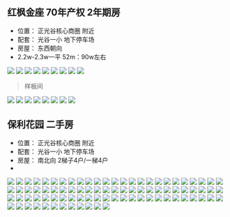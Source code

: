 ## 红枫金座  70年产权 2年期房
- 位置： 正光谷核心商圈 附近
- 配套： 光谷一小 地下停车场 
- 房屋： 东西朝向
- 2.2w-2.3w一平  52m：90w左右

![](../images/04-25/2019-04-25-1.webp) 
![](../images/04-25/2019-04-25-2.webp) 
![](../images/04-25/2019-04-25-3.webp) 
![](../images/04-25/2019-04-25-4.webp) 
![](../images/04-25/2019-04-25-5.webp) 
![](../images/04-25/2019-04-25-6.webp) 
![](../images/04-25/2019-04-25-7.webp) 
![](../images/04-25/2019-04-25-8.webp) 
![](../images/04-25/2019-04-25-9.webp) 

> 样板间 

![](../images/04-25/2019-04-25-10.webp) 
![](../images/04-25/2019-04-25-11.webp) 
![](../images/04-25/2019-04-25-12.webp) 
![](../images/04-25/2019-04-25-13.webp) 
![](../images/04-25/2019-04-25-14.webp) 
![](../images/04-25/2019-04-25-15.webp) 
![](../images/04-25/2019-04-25-16.webp) 
![](../images/04-25/2019-04-25-17.webp) 

## 保利花园  二手房
- 位置： 正光谷核心商圈 附近
- 配套： 光谷一小 地下停车场 
- 房屋： 南北向 2梯子4户/一梯4户
- 
![](../images/04-25/2019-04-25-18.webp) 
![](../images/04-25/2019-04-25-19.webp) 
![](../images/04-25/2019-04-25-20.webp) 
![](../images/04-25/2019-04-25-21.webp) 
![](../images/04-25/2019-04-25-22.webp) 
![](../images/04-25/2019-04-25-23.webp) 
![](../images/04-25/2019-04-25-24.webp) 
![](../images/04-25/2019-04-25-25.webp) 
![](../images/04-25/2019-04-25-26.webp) 
![](../images/04-25/2019-04-25-27.webp) 
![](../images/04-25/2019-04-25-28.webp) 
![](../images/04-25/2019-04-25-29.webp) 
![](../images/04-25/2019-04-25-30.webp) 
![](../images/04-25/2019-04-25-31.webp) 
![](../images/04-25/2019-04-25-32.webp) 
![](../images/04-25/2019-04-25-33.webp) 
![](../images/04-25/2019-04-25-34.webp) 
![](../images/04-25/2019-04-25-35.webp) 
![](../images/04-25/2019-04-25-36.webp) 
![](../images/04-25/2019-04-25-37.webp) 
![](../images/04-25/2019-04-25-38.webp) 
![](../images/04-25/2019-04-25-39.webp) 
![](../images/04-25/2019-04-25-40.webp) 
![](../images/04-25/2019-04-25-41.webp) 
![](../images/04-25/2019-04-25-42.webp) 
![](../images/04-25/2019-04-25-43.webp) 
![](../images/04-25/2019-04-25-44.webp) 
![](../images/04-25/2019-04-25-45.webp) 
![](../images/04-25/2019-04-25-46.webp) 
![](../images/04-25/2019-04-25-47.webp) 
![](../images/04-25/2019-04-25-48.webp) 
![](../images/04-25/2019-04-25-49.webp) 
![](../images/04-25/2019-04-25-50.webp) 
![](../images/04-25/2019-04-25-51.webp) 
![](../images/04-25/2019-04-25-52.webp) 
![](../images/04-25/2019-04-25-53.webp) 
![](../images/04-25/2019-04-25-54.webp) 
![](../images/04-25/2019-04-25-55.webp) 
![](../images/04-25/2019-04-25-56.webp) 
![](../images/04-25/2019-04-25-57.webp) 
![](../images/04-25/2019-04-25-58.webp) 
![](../images/04-25/2019-04-25-59.webp) 
![](../images/04-25/2019-04-25-60.webp) 
![](../images/04-25/2019-04-25-61.webp) 
![](../images/04-25/2019-04-25-62.webp) 
![](../images/04-25/2019-04-25-63.webp) 
![](../images/04-25/2019-04-25-64.webp) 
![](../images/04-25/2019-04-25-65.webp) 
![](../images/04-25/2019-04-25-66.webp) 
![](../images/04-25/2019-04-25-67.webp) 
![](../images/04-25/2019-04-25-68.webp) 
![](../images/04-25/2019-04-25-69.webp) 
![](../images/04-25/2019-04-25-70.webp) 
![](../images/04-25/2019-04-25-71.webp) 
![](../images/04-25/2019-04-25-72.webp) 
![](../images/04-25/2019-04-25-73.webp) 
![](../images/04-25/2019-04-25-74.webp) 
![](../images/04-25/2019-04-25-75.webp) 
![](../images/04-25/2019-04-25-76.webp) 
![](../images/04-25/2019-04-25-77.webp) 
![](../images/04-25/2019-04-25-78.webp) 
![](../images/04-25/2019-04-25-79.webp) 
![](../images/04-25/2019-04-25-80.webp) 
![](../images/04-25/2019-04-25-81.webp) 
![](../images/04-25/2019-04-25-82.webp) 
![](../images/04-25/2019-04-25-83.webp) 
![](../images/04-25/2019-04-25-84.webp) 
![](../images/04-25/2019-04-25-85.webp) 
![](../images/04-25/2019-04-25-86.webp) 
![](../images/04-25/2019-04-25-87.webp) 
![](../images/04-25/2019-04-25-88.webp) 
![](../images/04-25/2019-04-25-89.webp) 
![](../images/04-25/2019-04-25-90.webp) 
![](../images/04-25/2019-04-25-91.webp) 
![](../images/04-25/2019-04-25-92.webp) 
![](../images/04-25/2019-04-25-93.webp) 
![](../images/04-25/2019-04-25-94.webp) 
![](../images/04-25/2019-04-25-95.webp) 
![](../images/04-25/2019-04-25-96.webp) 
![](../images/04-25/2019-04-25-97.webp) 
![](../images/04-25/2019-04-25-98.webp) 
![](../images/04-25/2019-04-25-99.webp) 
![](../images/04-25/2019-04-25-100.webp) 
![](../images/04-25/2019-04-25-101.webp) 
![](../images/04-25/2019-04-25-102.webp) 
![](../images/04-25/2019-04-25-103.webp) 
![](../images/04-25/2019-04-25-104.webp) 